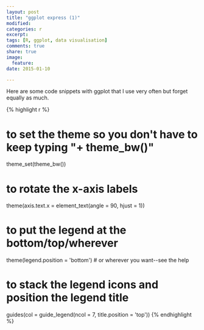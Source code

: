 ```yaml
---
layout: post
title: "ggplot express (1)"
modified:
categories: r
excerpt:  
tags: [R, ggplot, data visualisation]
comments: true
share: true
image:
  feature:
date: 2015-01-10

---
```


Here are some code snippets with ggplot that I use very often but forget equally 
as much.



{% highlight r %}
# to set the theme so you don't have to keep typing "+ theme_bw()"
theme_set(theme_bw())

# to rotate the x-axis labels
theme(axis.text.x = element_text(angle = 90, hjust = 1))

# to put the legend at the bottom/top/wherever
theme(legend.position = 'bottom')  # or wherever you want--see the help

# to stack the legend icons and position the legend title
guides(col = guide_legend(ncol = 7, title.position = 'top'))
{% endhighlight %}

